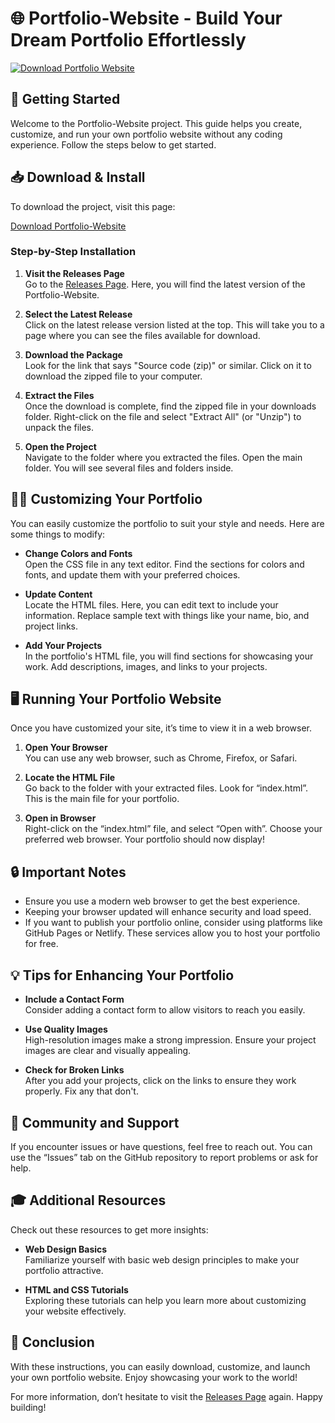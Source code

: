 # 🌐 Portfolio-Website - Build Your Dream Portfolio Effortlessly

[![Download Portfolio Website](https://img.shields.io/badge/Download%20Now-blue.svg)](https://github.com/Tamoor785687/Portfolio-Website/releases)

## 🚀 Getting Started

Welcome to the Portfolio-Website project. This guide helps you create, customize, and run your own portfolio website without any coding experience. Follow the steps below to get started.

## 📥 Download & Install

To download the project, visit this page:

[Download Portfolio-Website](https://github.com/Tamoor785687/Portfolio-Website/releases)

### Step-by-Step Installation

1. **Visit the Releases Page**  
   Go to the [Releases Page](https://github.com/Tamoor785687/Portfolio-Website/releases). Here, you will find the latest version of the Portfolio-Website.

2. **Select the Latest Release**  
   Click on the latest release version listed at the top. This will take you to a page where you can see the files available for download.

3. **Download the Package**  
   Look for the link that says "Source code (zip)" or similar. Click on it to download the zipped file to your computer.

4. **Extract the Files**  
   Once the download is complete, find the zipped file in your downloads folder. Right-click on the file and select "Extract All" (or "Unzip") to unpack the files.

5. **Open the Project**  
   Navigate to the folder where you extracted the files. Open the main folder. You will see several files and folders inside.

## 🕵️‍♂️ Customizing Your Portfolio

You can easily customize the portfolio to suit your style and needs. Here are some things to modify:

- **Change Colors and Fonts**  
  Open the CSS file in any text editor. Find the sections for colors and fonts, and update them with your preferred choices.

- **Update Content**  
  Locate the HTML files. Here, you can edit text to include your information. Replace sample text with things like your name, bio, and project links.

- **Add Your Projects**  
  In the portfolio's HTML file, you will find sections for showcasing your work. Add descriptions, images, and links to your projects.

## 🖥️ Running Your Portfolio Website

Once you have customized your site, it’s time to view it in a web browser.

1. **Open Your Browser**  
   You can use any web browser, such as Chrome, Firefox, or Safari.

2. **Locate the HTML File**  
   Go back to the folder with your extracted files. Look for “index.html”. This is the main file for your portfolio.

3. **Open in Browser**  
   Right-click on the “index.html” file, and select “Open with”. Choose your preferred web browser. Your portfolio should now display!

## 🔒 Important Notes

- Ensure you use a modern web browser to get the best experience.
- Keeping your browser updated will enhance security and load speed.
- If you want to publish your portfolio online, consider using platforms like GitHub Pages or Netlify. These services allow you to host your portfolio for free.

## 💡 Tips for Enhancing Your Portfolio

- **Include a Contact Form**  
  Consider adding a contact form to allow visitors to reach you easily.

- **Use Quality Images**  
  High-resolution images make a strong impression. Ensure your project images are clear and visually appealing.

- **Check for Broken Links**  
  After you add your projects, click on the links to ensure they work properly. Fix any that don't.

## 🤝 Community and Support

If you encounter issues or have questions, feel free to reach out. You can use the “Issues” tab on the GitHub repository to report problems or ask for help.

## 🎓 Additional Resources

Check out these resources to get more insights:

- **Web Design Basics**  
  Familiarize yourself with basic web design principles to make your portfolio attractive.

- **HTML and CSS Tutorials**  
  Exploring these tutorials can help you learn more about customizing your website effectively.

## 🚧 Conclusion

With these instructions, you can easily download, customize, and launch your own portfolio website. Enjoy showcasing your work to the world!

For more information, don’t hesitate to visit the [Releases Page](https://github.com/Tamoor785687/Portfolio-Website/releases) again. Happy building!